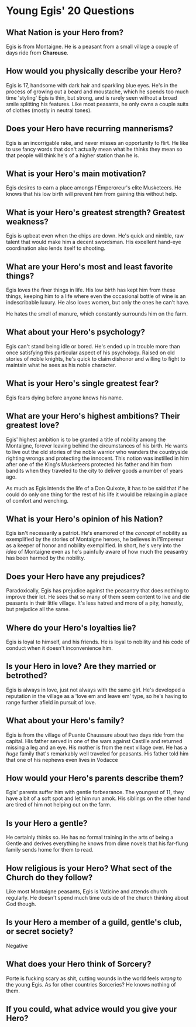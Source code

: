 # Young Egis' 20 Questions

## What Nation is your Hero from?
Egis is from Montaigne.  He is a peasant from a small village a couple of days ride from **Charouse**.

## How would you physically describe your Hero?
Egis is 17, handsome with dark hair and sparkling blue eyes.  He's in the process of growing out a beard and moustache, which he spends too much time 'styling'  Egis is thin, but strong, and is rarely seen without a broad smile splitting his features.  Like most peasants, he only owns a couple suits of clothes (mostly in neutral tones).

## Does your Hero have recurring mannerisms?
Egis is an incorrigable rake, and never misses an opportunity to flirt.  He like to use fancy words that don't actually mean what he thinks they mean so that people will think he's of a higher station than he is.

## What is your Hero's main motivation?
Egis desires to earn a place amongs l'Emperoreur's elite Musketeers.  He knows that his low birth will prevent him from gaining this without help.

## What is your Hero's greatest strength?  Greatest weakness?
Egis is upbeat even when the chips are down.  He's quick and nimble, raw talent that would make him a decent swordsman.  His excellent hand-eye coordination also lends itself to shooting.

## What are your Hero's most and least favorite things?
Egis loves the finer things in life.  His low birth has kept him from these things, keeping him to a life where even the occasional bottle of wine is an indescribable luxury.  He also loves women, but only the ones he can't have.

He hates the smell of manure, which constantly surrounds him on the farm.

## What about your Hero's psychology?
Egis can't stand being idle or bored.  He's ended up in trouble more than once satisfying this particular aspect of his psychology.  Raised on old stories of noble knights, he's quick to claim dishonor and willing to fight to maintain what he sees as his noble character.

## What is your Hero's single greatest fear?
Egis fears dying before anyone knows his name.

## What are your Hero's highest ambitions?  Their greatest love?
Egis' highest ambition is to be granted a title of nobility among the Montaigne, forever leaving behind the circumstances of his birth.  He wants to live out the old stories of the noble warrior who wanders the countryside righting wrongs and protecting the innocent.  This notion was instilled in him after one of the King's Musketeers protected his father and him from bandits when they traveled to the city to deliver goods a number of years ago.

As much as Egis intends the life of a Don Quixote, it has to be said that if he could do only one thing for the rest of his life it would be relaxing in a place of comfort and wenching.

## What is your Hero's opinion of his Nation?
Egis isn't necessarily a patriot.  He's enamored of the *concept* of nobility as exemplified by the stories of Montaigne heroes, he believes in l'Empereur as a keeper of honor and nobility exemplified.  In short, he's very into the *idea* of Montaigne even as he's painfully aware of how much the peasantry has been harmed by the nobility.

## Does your Hero have any prejudices?
Paradoxically, Egis has prejudice against the peasantry that does nothing to improve their lot.  He sees that so many of them seem content to live and die peasants in their little village.  It's less hatred and more of a pity, honestly, but prejudice all the same.

## Where do your Hero's loyalties lie?
Egis is loyal to himself, and his friends.  He is loyal to nobility and his code of conduct when it doesn't inconvenience him.

## Is your Hero in love?  Are they married or betrothed?
Egis is always in love, just not always with the same girl.  He's developed a reputation in the village as a 'love em and leave em' type, so he's having to range further afield in pursuit of love.

## What about your Hero's family?
Egis is from the village of Puante Chaussure about two days ride from the capital.  His father served in one of the wars against Castille and returned missing a leg and an eye.  His mother is from the next village over.  He has a *huge* family that's remarkably well traveled for peasants.  His father told him that one of his nephews even lives in Vodacce

## How would your Hero's parents describe them?
Egis' parents suffer him with gentle forbearance.  The youngest of 11, they have a bit of a soft spot and let him run amok.  His siblings on the other hand are tired of him not helping out on the farm.

## Is your Hero a gentle?
He certainly thinks so.  He has no formal training in the arts of being a Gentle and derives everything he knows from dime novels that his far-flung family sends home for them to read.

## How religious is your Hero?  What sect of the Church do they follow?
Like most Montaigne peasants, Egis is Vaticine and attends church regularly.  He doesn't spend much time outside of the church thinking about God though.

## Is your Hero a member of a guild, gentle's club, or secret society?
Negative

## What does your Hero think of Sorcery?
Porte is fucking scary as shit, cutting wounds in the world feels *wrong* to the young Egis.  As for other countries Sorceries?  He knows nothing of them.

## If you could, what advice would you give your Hero?
